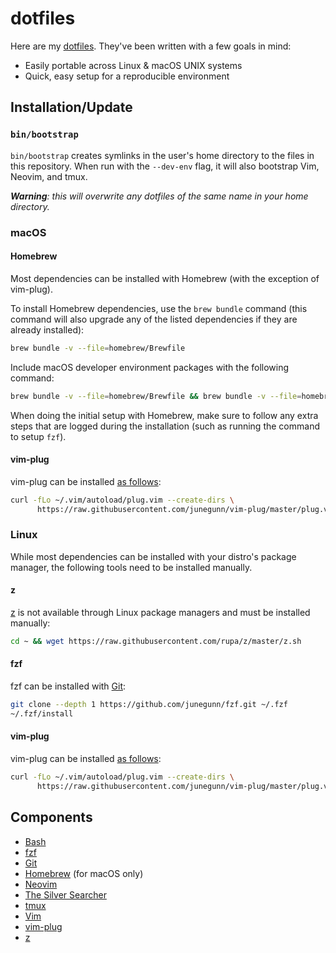 # dotfiles

Here are my [dotfiles](https://dotfiles.github.io). They've been written with a few goals in mind:
 * Easily portable across Linux & macOS UNIX systems
 * Quick, easy setup for a reproducible environment

## Installation/Update

### `bin/bootstrap`

`bin/bootstrap` creates symlinks in the user's home directory to the files in this repository. When run with the `--dev-env` flag, it will also bootstrap Vim, Neovim, and tmux.

*__Warning__: this will overwrite any dotfiles of the same name in your home directory.*

### macOS

#### Homebrew

Most dependencies can be installed with Homebrew (with the exception of vim-plug).

To install Homebrew dependencies, use the `brew bundle` command (this command will also upgrade any of the listed dependencies if they are already installed):

```sh
brew bundle -v --file=homebrew/Brewfile
```

Include macOS developer environment packages with the following command:

```sh
brew bundle -v --file=homebrew/Brewfile && brew bundle -v --file=homebrew/Brewfile-dev-env
```

When doing the initial setup with Homebrew, make sure to follow any extra steps that are logged during the installation (such as running the command to setup `fzf`).

#### vim-plug

vim-plug can be installed [as follows](https://github.com/junegunn/vim-plug#vim):

```sh
curl -fLo ~/.vim/autoload/plug.vim --create-dirs \
      https://raw.githubusercontent.com/junegunn/vim-plug/master/plug.vim
```

### Linux

While most dependencies can be installed with your distro's package manager, the following tools need to be installed manually.

#### z

[z](https://github.com/rupa/z) is not available through Linux package managers and must be installed manually:

```sh
cd ~ && wget https://raw.githubusercontent.com/rupa/z/master/z.sh
```

#### fzf

fzf can be installed with [Git](https://github.com/junegunn/fzf#using-git):

```sh
git clone --depth 1 https://github.com/junegunn/fzf.git ~/.fzf
~/.fzf/install
```

#### vim-plug

vim-plug can be installed [as follows](https://github.com/junegunn/vim-plug#vim):

```sh
curl -fLo ~/.vim/autoload/plug.vim --create-dirs \
      https://raw.githubusercontent.com/junegunn/vim-plug/master/plug.vim
```

## Components

- [Bash](https://www.gnu.org/software/bash/)
- [fzf](https://github.com/junegunn/fzf)
- [Git](https://git-scm.com/)
- [Homebrew](https://brew.sh/) (for macOS only)
- [Neovim](https://neovim.io/)
- [The Silver Searcher](https://github.com/ggreer/the_silver_searcher)
- [tmux](https://github.com/tmux/tmux)
- [Vim](https://www.vim.org/)
- [vim-plug](https://github.com/junegunn/vim-plug)
- [z](https://github.com/rupa/z)

